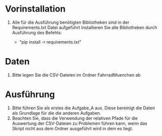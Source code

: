 # Vorinstallation
1.  Alle für die Ausführung benötigten Bibliotheken sind in der Requirements.txt Datei aufgeführt
    Installieren Sie alle Bibliotheken durch Ausführung des Befehls:

    - "pip install -r requirements.txt"


# Daten
1.  Bitte legen Sie die CSV-Dateien im Ordner FahrradMuenchen ab

# Ausführung
1.  Bitte führen Sie als erstes die Aufgabe_A aus. Diese bereinigt die Daten als Grundlage für die die anderen Aufgaben.
2.  Beachten Sie, dass die Verwendung der relativen Pfade für die Auswertung der CSV-Dateien zu Problemen führen kann,
    wenn das Skript nicht aus dem Ordner ausgeführt wird in dem es liegt.